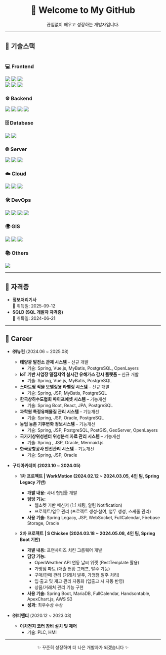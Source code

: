 <div align="center">

# 👋 Welcome to My GitHub  

끊임없이 배우고 성장하는 개발자입니다.  

</div>

---

## 🔨 기술스택
<div style="display:flex; flex-direction:column; align-items:flex-start;">

### 💻 Frontend
<div>
    <img src="https://img.shields.io/badge/html5-E34F26?style=for-the-badge&logo=html5&logoColor=white"> 
    <img src="https://img.shields.io/badge/css-1572B6?style=for-the-badge&logo=css3&logoColor=white"> 
    <img src="https://img.shields.io/badge/javascript-F7DF1E?style=for-the-badge&logo=javascript&logoColor=black"> 
    <br>
    <img src="https://img.shields.io/badge/react-61DAFB?style=for-the-badge&logo=react&logoColor=white">
    <img src="https://img.shields.io/badge/Vue-4FC08D?style=for-the-badge&logo=vuedotjs&logoColor=white">
    <img src="https://img.shields.io/badge/Next.js-000000?style=for-the-badge&logo=nextdotjs&logoColor=white"> 
</div>

### ⚙️ Backend
<div>
    <img src="https://img.shields.io/badge/Java-007396?style=for-the-badge&logo=Java&logoColor=white"> 
    <img src="https://img.shields.io/badge/Spring-6DB33F?style=for-the-badge&logo=spring&logoColor=white"> 
    <img src="https://img.shields.io/badge/Spring Boot-6DB33F?style=for-the-badge&logo=springboot&logoColor=white"> 
    <img src="https://img.shields.io/badge/Node.js-5FA04E?style=for-the-badge&logo=nodedotjs&logoColor=white"> 
</div>

### 🗄 Database
<div>
    <img src="https://img.shields.io/badge/oracle-F80000?style=for-the-badge&logo=oracle&logoColor=white"> 
    <img src="https://img.shields.io/badge/PostgreSQL-4169E1?style=for-the-badge&logo=postgresql&logoColor=white">
</div>

### 🌐 Server
<div>
    <img src="https://img.shields.io/badge/linux-FCC624?style=for-the-badge&logo=linux&logoColor=black"> 
    <img src="https://img.shields.io/badge/apache tomcat-F8DC75?style=for-the-badge&logo=apachetomcat&logoColor=black">
    <img src="https://img.shields.io/badge/nginx-009639?style=for-the-badge&logo=nginx&logoColor=white">
</div>

### ☁️ Cloud
<div>
    <img src="https://img.shields.io/badge/AWS-232F3E?style=for-the-badge&logo=amazonwebservices&logoColor=white"> 
    <img src="https://img.shields.io/badge/GCP-4285F4?style=for-the-badge&logo=googlecloud&logoColor=white"> 
    <img src="https://img.shields.io/badge/vercel-000?style=for-the-badge&logo=vercel&logoColor=white"> 
</div>

### 🛠 DevOps
<div>
     <img src="https://img.shields.io/badge/GitHub-181717?style=for-the-badge&logo=github&logoColor=white"> 
     <img src="https://img.shields.io/badge/Docker-2496ED?style=for-the-badge&logo=docker&logoColor=white"> 
     <img src="https://img.shields.io/badge/Github actions-2088FF?style=for-the-badge&logo=githubactions&logoColor=white"> 
    <img src="https://img.shields.io/badge/Jenkins-D24939?style=for-the-badge&logo=jenkins&logoColor=white"> 
</div>

### 🌍 GIS
<div>
    <img src="https://img.shields.io/badge/PostGIS-336791?style=for-the-badge&logo=postgresql&logoColor=white">
    <img src="https://img.shields.io/badge/GeoServer-4DA6FF?style=for-the-badge&logo=geoserver&logoColor=white">
    <img src="https://img.shields.io/badge/OpenLayers-1F6B75?style=for-the-badge&logo=openlayers&logoColor=white">
</div>


### 📚 Others
<div>
    <img src="https://img.shields.io/badge/python-3776AB?style=for-the-badge&logo=python&logoColor=white"> 
</div>

</div>

---

## 🏅 자격증
- **정보처리기사**  
  📅 취득일: 2025-09-12  
- **SQLD (SQL 개발자 자격증)**  
  📅 취득일: 2024-06-21  

---

## 💼 Career
- **㈜뉴컨** (2024.06 ~ 2025.08)  

  - **태양광 발전소 관제 시스템** – 신규 개발  
    - 기술: Spring, Vue.js, MyBatis, PostgreSQL, OpenLayers  
  - **IoT 기반 사업장 밀집지역 실시간 유해가스 감시 플랫폼** – 신규 개발  
    - 기술: Spring, Vue.js, MyBatis, PostgreSQL
  - **스마트팜 작물 모델링용 라벨링 시스템** – 신규 개발  
    - 기술: Spring, JSP, MyBatis, PostgreSQL
  - **한국상하수도협회 파이프에셋 시스템** – 기능개선
    - 기술: Spring Boot, React, JPA, PostgreSQL  
  - **과학원 특정유해물질 관리 시스템** – 기능개선  
    - 기술: Spring, JSP, Oracle, PostgreSQL
  - **농업 농촌 기후변화 정보시스템** – 기능개선
    - 기술: Spring, JSP, PostgreSQL, PostGIS, GeoServer, OpenLayers
  - **국가기상위성센터 위성분석 자료 관리 시스템** – 기능개선  
    - 기술: Spring , JSP, Oracle, Mermaid.js
  - **한국공항공사 안전관리 시스템** – 기능개선  
    - 기술: Spring, JSP, Oracle
  

- **구디아카데미 (2023.10 ~ 2024.05)**  
  - **1차 프로젝트 | WorkMotion (2024.02.12 ~ 2024.03.05, 4인 팀, Spring Legacy 기반)**  
    - **개발 내용:** 사내 협업툴 개발  
    - **담당 기능:**  
      - 웹소켓 기반 메신저 (1:1 채팅, 알림 Notification)  
      - 프로젝트/업무 관리 (프로젝트 생성·참여, 업무 생성, 스케줄 관리)  
    - **사용 기술:** Spring Legacy, JSP, WebSocket, FullCalendar, Firebase Storage, Oracle
    
  - **2차 프로젝트 | S Chicken (2024.03.18 ~ 2024.05.08, 4인 팀, Spring Boot 기반)**  
    - **개발 내용:** 프랜차이즈 치킨 그룹웨어 개발  
    - **담당 기능:**  
      - OpenWeather API 연동 날씨 위젯 (RestTemplate 활용)  
      - 가맹점 파트 (매출 현황 그래프, 발주 기능)  
      - 구매/판매 관리 (거래처 발주, 가맹점 발주 처리)  
      - 입·출고 및 재고 관리 자동화 (입출고 시 자동 반영)  
      - 상품/거래처 관리 기능 구현  
    - **사용 기술:** Spring Boot, MariaDB, FullCalendar, Handsontable, ApexChart.js, AWS S3
    - **성과:** 최우수상 수상

- **㈜피엔티** (2020.12 ~ 2023.03)  
  - **이차전지 코터 장비 설치 및 제어** 
    - 기술: PLC, HMI  

---



<div align="center">

✨ 꾸준히 성장하며 더 나은 개발자가 되겠습니다 ✨  

</div>
